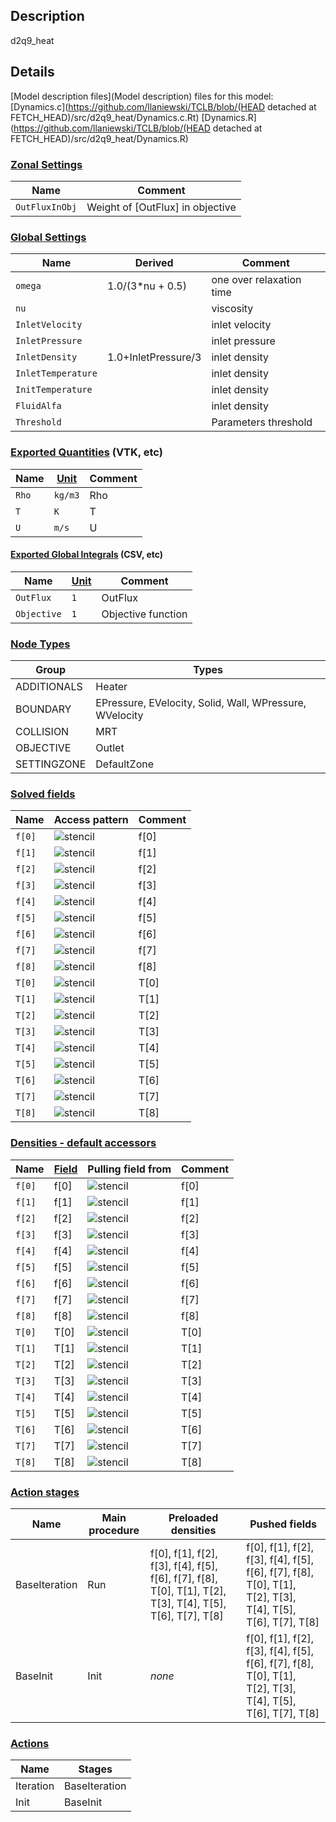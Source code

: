 

## Description
d2q9_heat


## Details
[Model description files](Model description) files for this model:
[Dynamics.c](https://github.com/llaniewski/TCLB/blob/(HEAD detached at FETCH_HEAD)/src/d2q9_heat/Dynamics.c.Rt)
[Dynamics.R](https://github.com/llaniewski/TCLB/blob/(HEAD detached at FETCH_HEAD)/src/d2q9_heat/Dynamics.R)

### [Zonal Settings](Settings)

| Name | Comment |
| --- | --- |
|`OutFluxInObj`|Weight of [OutFlux] in objective|


### [Global Settings](Settings)

| Name | Derived | Comment |
| --- | --- | --- |
|`omega`|1.0/(3*nu + 0.5)|one over relaxation time|
|`nu`||viscosity|
|`InletVelocity`||inlet velocity|
|`InletPressure`||inlet pressure|
|`InletDensity`|1.0+InletPressure/3|inlet density|
|`InletTemperature`||inlet density|
|`InitTemperature`||inlet density|
|`FluidAlfa`||inlet density|
|`Threshold`||Parameters threshold|

### [Exported Quantities](Quantities) (VTK, etc)

| Name | [Unit](Units) | Comment |
| --- | --- | --- |
|`Rho`|`kg/m3`|Rho|
|`T`|`K`|T|
|`U`|`m/s`|U|

#### [Exported Global Integrals](Globals) (CSV, etc)

| Name | [Unit](Units) | Comment |
| --- | --- | --- |
|`OutFlux`|`1`|OutFlux|
|`Objective`|`1`|Objective function|

### [Node Types](Node-Types)

| Group | Types |
| --- | --- |
|ADDITIONALS|Heater|
|BOUNDARY|EPressure, EVelocity, Solid, Wall, WPressure, WVelocity|
|COLLISION|MRT|
|OBJECTIVE|Outlet|
|SETTINGZONE|DefaultZone|

### [Solved fields](Fields)

| Name | Access pattern | Comment |
| --- | --- | --- |
|`f[0]`|![stencil](/images/st_a1p0p0p0p0p0p0.png)|f[0]|
|`f[1]`|![stencil](/images/st_a1n1p0p0n1p0p0.png)|f[1]|
|`f[2]`|![stencil](/images/st_a1p0n1p0p0n1p0.png)|f[2]|
|`f[3]`|![stencil](/images/st_a1p1p0p0p1p0p0.png)|f[3]|
|`f[4]`|![stencil](/images/st_a1p0p1p0p0p1p0.png)|f[4]|
|`f[5]`|![stencil](/images/st_a1n1n1p0n1n1p0.png)|f[5]|
|`f[6]`|![stencil](/images/st_a1p1n1p0p1n1p0.png)|f[6]|
|`f[7]`|![stencil](/images/st_a1p1p1p0p1p1p0.png)|f[7]|
|`f[8]`|![stencil](/images/st_a1n1p1p0n1p1p0.png)|f[8]|
|`T[0]`|![stencil](/images/st_a1p0p0p0p0p0p0.png)|T[0]|
|`T[1]`|![stencil](/images/st_a1n1p0p0n1p0p0.png)|T[1]|
|`T[2]`|![stencil](/images/st_a1p0n1p0p0n1p0.png)|T[2]|
|`T[3]`|![stencil](/images/st_a1p1p0p0p1p0p0.png)|T[3]|
|`T[4]`|![stencil](/images/st_a1p0p1p0p0p1p0.png)|T[4]|
|`T[5]`|![stencil](/images/st_a1n1n1p0n1n1p0.png)|T[5]|
|`T[6]`|![stencil](/images/st_a1p1n1p0p1n1p0.png)|T[6]|
|`T[7]`|![stencil](/images/st_a1p1p1p0p1p1p0.png)|T[7]|
|`T[8]`|![stencil](/images/st_a1n1p1p0n1p1p0.png)|T[8]|

### [Densities - default accessors](Densities)

| Name | [Field](Fields) | Pulling field from | Comment |
| --- | --- | --- | --- |
|`f[0]`|f[0]|![stencil](/images/st_a1p0p0p0p0p0p0.png)|f[0]|
|`f[1]`|f[1]|![stencil](/images/st_a1p1p0p0p1p0p0.png)|f[1]|
|`f[2]`|f[2]|![stencil](/images/st_a1p0p1p0p0p1p0.png)|f[2]|
|`f[3]`|f[3]|![stencil](/images/st_a1n1p0p0n1p0p0.png)|f[3]|
|`f[4]`|f[4]|![stencil](/images/st_a1p0n1p0p0n1p0.png)|f[4]|
|`f[5]`|f[5]|![stencil](/images/st_a1p1p1p0p1p1p0.png)|f[5]|
|`f[6]`|f[6]|![stencil](/images/st_a1n1p1p0n1p1p0.png)|f[6]|
|`f[7]`|f[7]|![stencil](/images/st_a1n1n1p0n1n1p0.png)|f[7]|
|`f[8]`|f[8]|![stencil](/images/st_a1p1n1p0p1n1p0.png)|f[8]|
|`T[0]`|T[0]|![stencil](/images/st_a1p0p0p0p0p0p0.png)|T[0]|
|`T[1]`|T[1]|![stencil](/images/st_a1p1p0p0p1p0p0.png)|T[1]|
|`T[2]`|T[2]|![stencil](/images/st_a1p0p1p0p0p1p0.png)|T[2]|
|`T[3]`|T[3]|![stencil](/images/st_a1n1p0p0n1p0p0.png)|T[3]|
|`T[4]`|T[4]|![stencil](/images/st_a1p0n1p0p0n1p0.png)|T[4]|
|`T[5]`|T[5]|![stencil](/images/st_a1p1p1p0p1p1p0.png)|T[5]|
|`T[6]`|T[6]|![stencil](/images/st_a1n1p1p0n1p1p0.png)|T[6]|
|`T[7]`|T[7]|![stencil](/images/st_a1n1n1p0n1n1p0.png)|T[7]|
|`T[8]`|T[8]|![stencil](/images/st_a1p1n1p0p1n1p0.png)|T[8]|

### [Action stages](Stages)

| Name | Main procedure | Preloaded densities | Pushed fields |
| --- | --- | --- | --- |
|BaseIteration|Run|f[0], f[1], f[2], f[3], f[4], f[5], f[6], f[7], f[8], T[0], T[1], T[2], T[3], T[4], T[5], T[6], T[7], T[8]|f[0], f[1], f[2], f[3], f[4], f[5], f[6], f[7], f[8], T[0], T[1], T[2], T[3], T[4], T[5], T[6], T[7], T[8]|
|BaseInit|Init|_none_|f[0], f[1], f[2], f[3], f[4], f[5], f[6], f[7], f[8], T[0], T[1], T[2], T[3], T[4], T[5], T[6], T[7], T[8]|


### [Actions](Stages)

| Name | Stages |
| --- | --- |
|Iteration|BaseIteration|
|Init|BaseInit|

